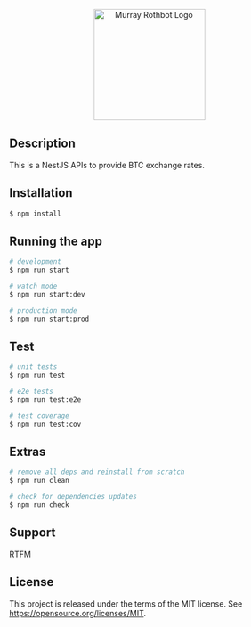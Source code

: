 <p align="center"><img src="https://avatars.githubusercontent.com/u/119825865?s=200&v=4" width="200" alt="Murray Rothbot Logo" />
</p>

## Description

This is a NestJS APIs to provide BTC exchange rates.

## Installation

```bash
$ npm install
```

## Running the app

```bash
# development
$ npm run start

# watch mode
$ npm run start:dev

# production mode
$ npm run start:prod
```

## Test

```bash
# unit tests
$ npm run test

# e2e tests
$ npm run test:e2e

# test coverage
$ npm run test:cov
```

## Extras

```bash
# remove all deps and reinstall from scratch
$ npm run clean

# check for dependencies updates
$ npm run check
```

## Support

RTFM

## License

This project is released under the terms of the MIT license.
See https://opensource.org/licenses/MIT.
